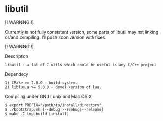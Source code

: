 libutil
=======

[! WARNING !]

Currently is not fully consistent version, some parts of libutil may not linking or/and compiling.
I'll push soon version with fixes

[! WARNING !]

Description

    libutil - a lot of C utils which could be useful is any C/C++ project

Dependecy

    1) CMake >= 2.8.0 - build system.
    2) liblua.a >= 5.0.0 - devel version of lua.

Compiling under GNU Lunix and Mac OS X

    $ export PREFIX="/path/to/install/directory"
    $ ./bootstrap.sh [--debug|--rdebug|--release]
    $ make -C tmp-build [install]

